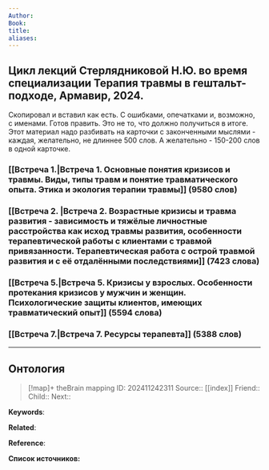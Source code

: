 ```yaml
---
Author:
Book:
title:
aliases:
---
```

## Цикл лекций Стерлядниковой Н.Ю. во время специализации Терапия травмы в гештальт-подходе, Армавир, 2024.

Скопировал и вставил как есть.
С ошибками, опечатками и, возможно, с именами. Готов править.
Это не то, что должно получиться в итоге. Этот материал надо разбивать на карточки с законченными мыслями - каждая, желательно, не длиннее 500 слов. А желательно - 150-200 слов в одной карточке.

### [[Встреча 1.|Встреча 1. Основные понятия кризисов и травмы. Виды, типы травм и понятие травматического опыта. Этика и экология терапии травмы]] (9580 слов)

### [[Встреча 2. |Встреча 2. Возрастные кризисы и травма развития - зависимость и тяжёлые личностные расстройства как исход травмы развития, особенности терапевтической работы с клиентами с травмой привязанности. Терапевтическая работа с острой травмой развития и с её отдалёнными последствиями]] (7423 слова)

### [[Встреча 5.|Встреча 5. Кризисы у взрослых. Особенности протекания кризисов у мужчин и женщин. Психологические защиты клиентов, имеющих травматический опыт]] (5594 слова)

### [[Встреча 7.|Встреча 7. Ресурсы терапевта]] (5388 слов)






***
## Онтология
> [!map]+ theBrain mapping
> ID: 202411242311
> Source:: [[index]]
> Friend::
> Child::
> Next::

**Keywords**:

**Related**:

**Reference**: 

**Список источников:**

